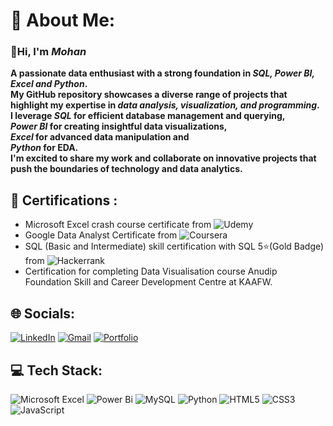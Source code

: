 # 💫 About Me:

### **👋Hi, I'm *Mohan***
**A passionate data enthusiast with a strong foundation in *SQL, Power BI, Excel and Python*. <br> My GitHub repository showcases a diverse range of projects that highlight my expertise in *data analysis, visualization, and programming*. <br> I leverage *SQL* for efficient database management and querying, <br> *Power BI* for creating insightful data visualizations, <br> *Excel* for advanced data manipulation and <br> *Python* for EDA. <br> I'm excited to share my work and collaborate on innovative projects that push the boundaries of technology and data analytics.**

## 📑 Certifications :
- Microsoft Excel crash course certificate from ![Udemy](https://img.shields.io/badge/Udemy-A435F0?style=plastic&logo=Udemy&logoColor=white)
- Google Data Analyst Certificate from ![Coursera](https://img.shields.io/badge/Coursera-%230056D2.svg?style=plastic&logo=Coursera&logoColor=white)
- SQL (Basic and Intermediate) skill certification with SQL 5⭐(Gold Badge) from ![Hackerrank](https://img.shields.io/badge/-Hackerrank-2EC866?style=plastic&logo=HackerRank&logoColor=black)
- Certification for completing Data Visualisation course Anudip Foundation Skill and Career Development Centre at KAAFW.


## 🌐 Socials:
[![LinkedIn](https://img.shields.io/badge/LinkedIn-%230077B5.svg?logo=linkedin&logoColor=white)](https://www.linkedin.com/in/-mohan-s/)
[![Gmail](https://img.shields.io/badge/Gmail-D14836?logo=gmail&logoColor=white)](mailto:rajmohan2703@gmail.com)
[![Portfolio](https://img.shields.io/badge/Portfolio-%23000000.svg?style=for-the-badge&logo=firefox&logoColor=#FF7139)](https://dash.infinityfree.com/accounts/if0_38592397/domains/mohansrinivas.lovestoblog.com)


## 💻 Tech Stack:
![Microsoft Excel](https://img.shields.io/badge/Microsoft_Excel-217346?style=plastic&logo=microsoft-excel&logoColor=white)
![Power Bi](https://img.shields.io/badge/power_bi-F2C811?style=plastic&logo=powerbi&logoColor=black)
![MySQL](https://img.shields.io/badge/mysql-4479A1.svg?style=plastic&logo=mysql&logoColor=white)
![Python](https://img.shields.io/badge/python-3670A0?style=plastic&logo=python&logoColor=ffdd54)
![HTML5](https://img.shields.io/badge/html5-%23E34F26.svg?style=plastic&logo=html5&logoColor=white)
![CSS3](https://img.shields.io/badge/css3-%231572B6.svg?style=plastic&logo=css3&logoColor=white)
![JavaScript](https://img.shields.io/badge/javascript-%23323330.svg?style=plastic&logo=javascript&logoColor=%23F7DF1E)
